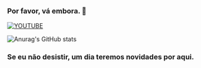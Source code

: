 ### Por favor, vá embora. 🍇

[![YOUTUBE](https://img.shields.io/badge/YouTube-FF0000?style=for-the-badge&logo=youtube&logoColor=white)](https://youtu.be/wwfd8EpikBY?si=y6h3CID4S6r8y-mS)

![Anurag's GitHub stats](https://github-readme-stats.vercel.app/api?username=Emersoou78&show_icons=true&theme=dracula)

### Se eu não desistir, um dia teremos novidades por aqui.
